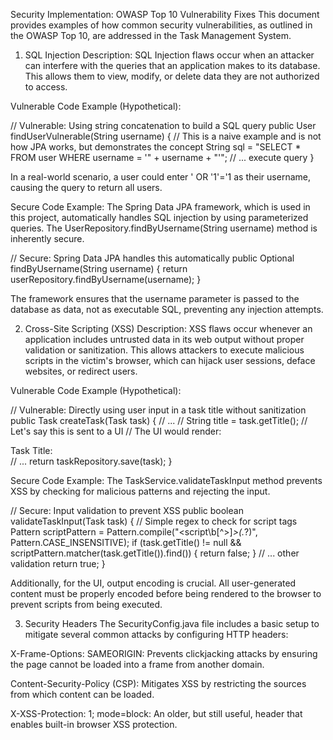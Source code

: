 Security Implementation: OWASP Top 10 Vulnerability Fixes
This document provides examples of how common security vulnerabilities, as outlined in the OWASP Top 10, are addressed in the Task Management System.

1. SQL Injection
   Description: SQL Injection flaws occur when an attacker can interfere with the queries that an application makes to its database. This allows them to view, modify, or delete data they are not authorized to access.

Vulnerable Code Example (Hypothetical):

// Vulnerable: Using string concatenation to build a SQL query
public User findUserVulnerable(String username) {
// This is a naive example and is not how JPA works, but demonstrates the concept
String sql = "SELECT * FROM user WHERE username = '" + username + "'";
// ... execute query
}

In a real-world scenario, a user could enter ' OR '1'='1 as their username, causing the query to return all users.

Secure Code Example:
The Spring Data JPA framework, which is used in this project, automatically handles SQL injection by using parameterized queries. The UserRepository.findByUsername(String username) method is inherently secure.

// Secure: Spring Data JPA handles this automatically
public Optional<User> findByUsername(String username) {
return userRepository.findByUsername(username);
}

The framework ensures that the username parameter is passed to the database as data, not as executable SQL, preventing any injection attempts.

2. Cross-Site Scripting (XSS)
   Description: XSS flaws occur whenever an application includes untrusted data in its web output without proper validation or sanitization. This allows attackers to execute malicious scripts in the victim's browser, which can hijack user sessions, deface websites, or redirect users.

Vulnerable Code Example (Hypothetical):

// Vulnerable: Directly using user input in a task title without sanitization
public Task createTask(Task task) {
// ...
// String title = task.getTitle(); // Let's say this is sent to a UI
// The UI would render: <div>Task Title: <script>alert('xss')</script></div>
// ...
return taskRepository.save(task);
}

Secure Code Example:
The TaskService.validateTaskInput method prevents XSS by checking for malicious patterns and rejecting the input.

// Secure: Input validation to prevent XSS
public boolean validateTaskInput(Task task) {
// Simple regex to check for script tags
Pattern scriptPattern = Pattern.compile("<script\\b[^>]*>(.*?)</script>", Pattern.CASE_INSENSITIVE);
if (task.getTitle() != null && scriptPattern.matcher(task.getTitle()).find()) {
return false;
}
// ... other validation
return true;
}

Additionally, for the UI, output encoding is crucial. All user-generated content must be properly encoded before being rendered to the browser to prevent scripts from being executed.

3. Security Headers
   The SecurityConfig.java file includes a basic setup to mitigate several common attacks by configuring HTTP headers:

X-Frame-Options: SAMEORIGIN: Prevents clickjacking attacks by ensuring the page cannot be loaded into a frame from another domain.

Content-Security-Policy (CSP): Mitigates XSS by restricting the sources from which content can be loaded.

X-XSS-Protection: 1; mode=block: An older, but still useful, header that enables built-in browser XSS protection.
